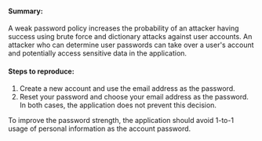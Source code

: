 <h4>Summary:</h4>

A weak password policy increases the probability of an attacker having success using brute force and dictionary attacks against user accounts. An attacker who can determine user passwords can take over a user's account and potentially access sensitive data in the application.

<h4>Steps to reproduce:</h4>

1. Create a new account and use the email address as the password. </br>
2. Reset your password and choose your email address as the password. </br>
   In both cases, the application does not prevent this decision. </br>

To improve the password strength, the application should avoid 1-to-1 usage of personal information as the account password.
